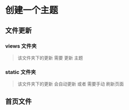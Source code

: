 # 创建一个主题

## 文件更新

### views 文件夹

> 该文件夹下的更新 需要 更新 主题

### static 文件夹

> 该文件夹下的更新 会自动更新 或者 需要手动 刷新页面

## 首页文件
